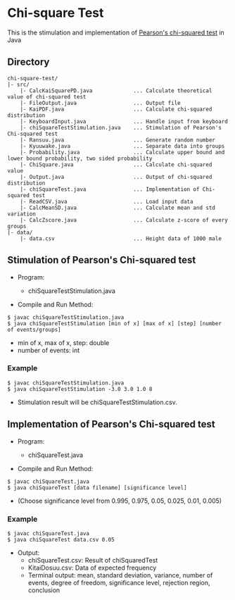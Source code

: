 # Chi-square Test
This is the stimulation and implementation of [Pearson's chi-squared test](https://en.wikipedia.org/wiki/Pearson's_chi-squared_test) in Java

## Directory

```
chi-square-test/
|- src/
    |- CalcKaiSquarePD.java             ... Calculate theoretical value of chi-squared test
    |- FileOutput.java                  ... Output file
    |- KaiPDF.java                      ... Calculate chi-squared distribution
    |- KeyboardInput.java               ... Handle input from keyboard
    |- chiSquareTestStimulation.java    ... Stimulation of Pearson's Chi-squared test
    |- Ransuu.java                      ... Generate random number
    |- Kyuuwake.java                    ... Separate data into groups
    |- Probability.java                 ... Calculate upper bound and lower bound probability, two sided probability
    |- ChiSquare.java                   ... Calculate chi-squared value
    |- Output.java                      ... Output of chi-squared distribution
    |- chiSquareTest.java               ... Implementation of Chi-squared test
    |- ReadCSV.java                     ... Load input data
    |- CalcMeanSD.java                  ... Calculate mean and std variation
    |- CalcZscore.java                  ... Calculate z-score of every groups
|- data/
    |- data.csv                         ... Height data of 1000 male

```

## Stimulation of Pearson's Chi-squared test
+ Program:
    + chiSquareTestStimulation.java 

+ Compile and Run Method:
```
$ javac chiSquareTestStimulation.java
$ java chiSquareTestStimulation [min of x] [max of x] [step] [number of events/groups]  
```
+ min of x, max of x, step: double
+ number of events: int

### Example

```
$ javac chiSquareTestStimulation.java
$ java chiSquareTestStimulation -3.0 3.0 1.0 8  		
```
+ Stimulation result will be chiSquareTestStimulation.csv.

## Implementation of Pearson's Chi-squared test

+ Program:
    + chiSquareTest.java 

+ Compile and Run Method:
```
$ javac chiSquareTest.java
$ java chiSquareTest [data filename] [significance level]
```
+ (Choose significance level from 0.995, 0.975, 0.05, 0.025, 0.01, 0.005)

### Example

```
$ javac chiSquareTest.java
$ java chiSquareTest data.csv 0.05 	
```
+ Output:
    + chiSquareTest.csv: Result of chiSquaredTest
    + KitaiDosuu.csv: Data of expected frequency
    + Terminal output: mean, standard deviation, variance, number of events, degree of freedom, significance level, rejection region, conclusion
